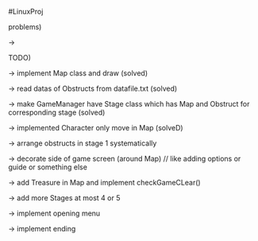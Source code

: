 #LinuxProj


problems)

->  



TODO)

-> implement Map class and draw (solved)

-> read datas of Obstructs from datafile.txt (solved)

-> make GameManager have Stage class which has Map and Obstruct for corresponding stage (solved)

-> implemented Character only move in Map (solveD)

-> arrange obstructs in stage 1 systematically 

-> decorate side of game screen (around Map) // like adding options or guide or something else

-> add Treasure in Map and implement checkGameCLear()

-> add more Stages at most 4 or 5

-> implement opening menu

-> implement ending
